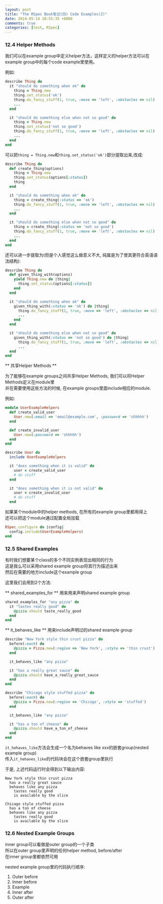 ```yaml
---
layout: post
title: "The RSpec Book笔记(四) Code Examples(2)"
date: 2014-05-14 10:55:35 +0800
comments: true
categories: [test, RSpec]
---
```

### 12.4 Helper Methods

我们可以在example group中定义helper方法，这样定义的helper方法可以在example group中的每个code example里使用。

例如:

``` ruby
describe Thing do
  it "should do something when ok" do
    thing = Thing.new
    thing.set_status('ok')
    thing.do_fancy_stuff(1, true, :move => 'left', :obstacles => nil)
    ...
  end

  it "should do something else when not so good" do
    thing = Thing.new
    thing.set_status('not so good')
    thing.do_fancy_stuff(1, true, :move => 'left', :obstacles => nil)
    ...
  end
end
```    

可以把`thing = Thing.new`和`thing.set_status('ok')`部分提取出来,改成:

``` ruby
describe Thing do
  def create_thing(options)
    thing = Thing.new
    thing.set_status(options[:status])
    thing
  end

  it "should do something when ok" do
    thing = create_thing(:status => 'ok')
    thing.do_fancy_stuff(1, true, :move => 'left', :obstacles => nil)
    ...
  end

  it "should do something else when not so good" do
    thing = create_thing(:status => 'not so good')
    thing.do_fancy_stuff(1, true, :move => 'left', :obstacles => nil)
    ...
  end
end
```

还可以进一步提取为(但是个人感觉这么做意义不大, 纯属是为了使其更符合英语语法结构):

``` ruby
describe Thing do
  def given_thing_with(options)
    yield Thing.new do |thing|
      thing.set_status(options[:status])
    end
  end

  it "should do something when ok" do
    given_thing_with(:status => 'ok') do |thing|
      thing.do_fancy_stuff(1, true, :move => 'left', :obstacles => nil)
      ...
    end
  end

  it "should do something else when not so good" do
    given_thing_with(:status => 'not so good') do |thing|
      thing.do_fancy_stuff(1, true, :move => 'left', :obstacles => nil)
      ...
  end
end
```    

** 共享Helper Methods **

为了能够在example groups之间共享Helper Methods, 我们可以将Helper Methods定义在module里  
并在需要使用这些方法的时候, 在example groups里面include相应的module.  

例如:

``` ruby
module UserExampleHelpers
  def create_valid_user
    User.new(:email => 'email@example.com', :password => 'shhhhh')
  end

  def create_invalid_user
    User.new(:password => 'shhhhh')
  end
end

describe User do
  include UserExampleHelpers

  it "does something when it is valid" do
    user = create_valid_user
    # do stuff
  end

  it "does something when it is not valid" do
    user = create_invalid_user
    # do stuff
  end
```

如果某个module中的helper methods, 在所有的example group里都用得上  
还可以把这个module通过配置全局加载

``` ruby
RSpec.configure do |config|
  config.include(UserExampleHelpers)
end
```

### 12.5 Shared Examples

有时我们想要某个class的多个不同实例表现出相同的行为  
这是我么可以采用shared example group将其行为描述出来  
然后在需要的地方include这个example group

这里我们会用到2个方法:

** shared_examples_for **  用来用来声明shared example group
``` ruby
shared_examples_for "any pizza" do
  it "tastes really good" do
    @pizza.should taste_really_good
  end
end
```


** it_behaves_like ** 用来include声明过的shared example group
``` ruby
describe "New York style thin crust pizza" do
  before(:each) do
    @pizza = Pizza.new(:region => 'New York', :style => 'thin crust')
  end

  it_behaves_like "any pizza"

  it "has a really great sauce" do
    @pizza.should have_a_really_great_sauce
  end
end

describe "Chicago style stuffed pizza" do
  before(:each) do
    @pizza = Pizza.new(:region => 'Chicago', :style => 'stuffed')
  end

  it_behaves_like "any pizza"

  it "has a ton of cheese" do
    @pizza.should have_a_ton_of_cheese
  end
end
```

`it_hehaves_like`方法会生成一个名为behaves like xxx的嵌套group(nested example group)  
传入`it_hehaves_like`的代码块会在这个嵌套group里执行  

于是, 上述代码运行时会得到以下输出内容:

```
New York style thin crust pizza
  has a really great sauce
  behaves like any pizza
    tastes really good
    is available by the slice

Chicago style stuffed pizza
  has a ton of cheese
  behaves like any pizza
    tastes really good
    is available by the slice
```

### 12.6 Nested Example Groups

inner group可以看做是outer group的一个子类  
所以在outer group里声明的任何helper method, before/after  
在inner group里都依然可用

nested example group里的代码执行顺序:
>
  1. Outer before
  2. Inner before
  3. Example
  4. Inner after
  5. Outer after